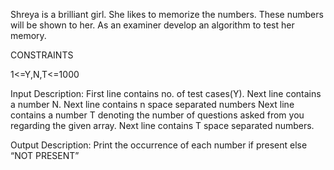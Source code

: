 Shreya is a brilliant girl. She likes to memorize the numbers. These numbers will be shown to her. As an examiner develop an algorithm to test her memory.

 

CONSTRAINTS

1<=Y,N,T<=1000

Input Description:
First line contains no. of test cases(Y). Next line contains a number N. Next line contains n space separated numbers Next line contains a number T denoting the number of questions asked from you regarding the given array. Next line contains T space separated numbers.

Output Description:
Print the occurrence of each number if present else “NOT PRESENT”